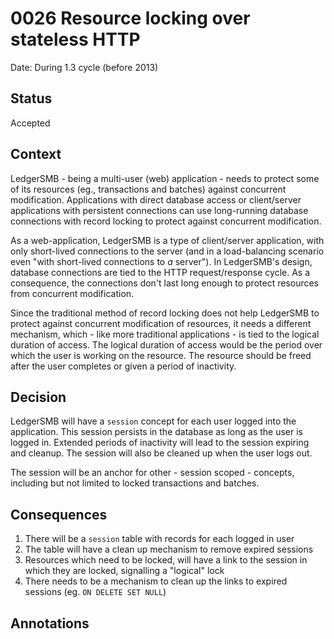 # 0026 Resource locking over stateless HTTP

Date: During 1.3 cycle (before 2013)

## Status

Accepted

## Context

LedgerSMB - being a multi-user (web) application - needs to protect some
of its resources (eg., transactions and batches) against concurrent
modification. Applications with direct database access or client/server
applications with persistent connections can use long-running database
connections with record locking to protect against concurrent modification.

As a web-application, LedgerSMB is a type of client/server application,
with only short-lived connections to the server (and in a load-balancing
scenario even "with short-lived connections to *a* server"). In LedgerSMB's
design, database connections are tied to the HTTP request/response cycle. As
a consequence, the connections don't last long enough to protect resources
from concurrent modification.

Since the traditional method of record locking does not help LedgerSMB to
protect against concurrent modification of resources, it needs a different
mechanism, which - like more traditional applications - is tied to the
logical duration of access. The logical duration of access would be the
period over which the user is working on the resource. The resource should
be freed after the user completes or given a period of inactivity.

## Decision

LedgerSMB will have a `session` concept for each user logged into the
application. This session persists in the database as long as the user
is logged in. Extended periods of inactivity will lead to the session
expiring and cleanup. The session will also be cleaned up when the user
logs out.

The session will be an anchor for other - session scoped - concepts,
including but not limited to locked transactions and batches.

## Consequences

1. There will be a `session` table with records for each logged in user
2. The table will have a clean up mechanism to remove expired sessions
3. Resources which need to be locked, will have a link to the session in
   which they are locked, signalling a "logical" lock
4. There needs to be a mechanism to clean up the links to expired sessions
   (eg. `ON DELETE SET NULL`)

## Annotations

